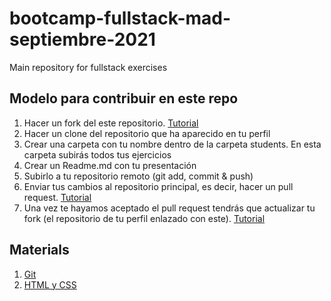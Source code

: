 # bootcamp-fullstack-mad-septiembre-2021
Main repository for fullstack exercises

## Modelo para contribuir en este repo

1. Hacer un fork del este repositorio. [Tutorial](https://docs.github.com/es/get-started/quickstart/fork-a-repo)
2. Hacer un clone del repositorio que ha aparecido en tu perfil
3. Crear una carpeta con tu nombre dentro de la carpeta students. En esta carpeta subirás todos tus ejercicios
4. Crear un Readme.md con tu presentación
5. Subirlo a tu repositorio remoto (git add, commit & push)
6. Enviar tus cambios al repositorio principal, es decir, hacer un pull request. [Tutorial](https://docs.github.com/en/github/collaborating-with-pull-requests/proposing-changes-to-your-work-with-pull-requests/creating-a-pull-request-from-a-fork)
7. Una vez te hayamos aceptado el pull request tendrás que actualizar tu fork (el repositorio de tu perfil enlazado con este). [Tutorial](https://docs.github.com/en/github/collaborating-with-pull-requests/working-with-forks/syncing-a-fork)

## Materials

1. [Git](./materials/1-GIT)
2. [HTML y CSS](./materials/2-HTML-CSS)
